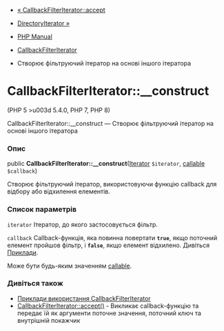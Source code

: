 - [« CallbackFilterIterator::accept](callbackfilteriterator.accept.md)
- [DirectoryIterator »](class.directoryiterator.md)

- [PHP Manual](index.md)
- [CallbackFilterIterator](class.callbackfilteriterator.md)
- Створює фільтруючий ітератор на основі іншого ітератора

# CallbackFilterIterator::\_\_construct

(PHP 5 \>u003d 5.4.0, PHP 7, PHP 8)

CallbackFilterIterator::\_\_construct — Створює фільтруючий ітератор на
основі іншого ітератора

### Опис

public
**CallbackFilterIterator::\_\_construct**([Iterator](class.iterator.md)
`$iterator`, [callable](language.types.callable.md) `$callback`)

Створює фільтруючий ітератор, використовуючи функцію callback для відбору
або відхилення елементів.

### Список параметрів

`iterator`
Ітератор, до якого застосовується фільтр.

`callback`
Callback-функція, яка повинна повертати **`true`**, якщо поточний
елемент пройшов фільтр, і **`false`**, якщо елемент відхилено. Дивіться
[Приклади](class.callbackfilteriterator.md#callbackfilteriterator.examples).

Може бути будь-яким значенням [callable](language.types.callable.md).

### Дивіться також

- [Приклади використання CallbackFilterIterator](class.callbackfilteriterator.md#callbackfilteriterator.examples)
- [CallbackFilterIterator::accept()](callbackfilteriterator.accept.md) -
Викликає callback-функцію та передає їй як аргументи
поточне значення, поточний ключ та внутрішній покажчик

